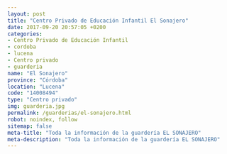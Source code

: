 ```yaml
---
layout: post
title: "Centro Privado de Educación Infantil El Sonajero"
date: 2017-09-20 20:57:05 +0200
categories:
- Centro Privado de Educación Infantil
- cordoba
- lucena
- Centro privado
- guarderia
name: "El Sonajero"
province: "Córdoba"
location: "Lucena"
code: "14008494"
type: "Centro privado"
img: guarderia.jpg
permalink: /guarderias/el-sonajero.html
robot: noindex, follow
sitemap: false
meta-title: "Toda la información de la guardería EL SONAJERO"
meta-description: "Toda la información de la guardería EL SONAJERO"
---
```

